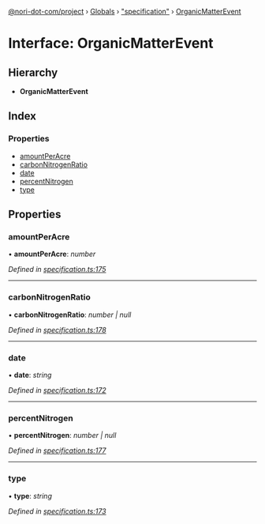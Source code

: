 [@nori-dot-com/project](../README.md) › [Globals](../globals.md) › ["specification"](../modules/_specification_.md) › [OrganicMatterEvent](_specification_.organicmatterevent.md)

# Interface: OrganicMatterEvent

## Hierarchy

* **OrganicMatterEvent**

## Index

### Properties

* [amountPerAcre](_specification_.organicmatterevent.md#amountperacre)
* [carbonNitrogenRatio](_specification_.organicmatterevent.md#carbonnitrogenratio)
* [date](_specification_.organicmatterevent.md#date)
* [percentNitrogen](_specification_.organicmatterevent.md#percentnitrogen)
* [type](_specification_.organicmatterevent.md#type)

## Properties

###  amountPerAcre

• **amountPerAcre**: *number*

*Defined in [specification.ts:175](https://github.com/nori-dot-eco/nori-dot-com/blob/49f839c/packages/project/src/specification.ts#L175)*

___

###  carbonNitrogenRatio

• **carbonNitrogenRatio**: *number | null*

*Defined in [specification.ts:178](https://github.com/nori-dot-eco/nori-dot-com/blob/49f839c/packages/project/src/specification.ts#L178)*

___

###  date

• **date**: *string*

*Defined in [specification.ts:172](https://github.com/nori-dot-eco/nori-dot-com/blob/49f839c/packages/project/src/specification.ts#L172)*

___

###  percentNitrogen

• **percentNitrogen**: *number | null*

*Defined in [specification.ts:177](https://github.com/nori-dot-eco/nori-dot-com/blob/49f839c/packages/project/src/specification.ts#L177)*

___

###  type

• **type**: *string*

*Defined in [specification.ts:173](https://github.com/nori-dot-eco/nori-dot-com/blob/49f839c/packages/project/src/specification.ts#L173)*
